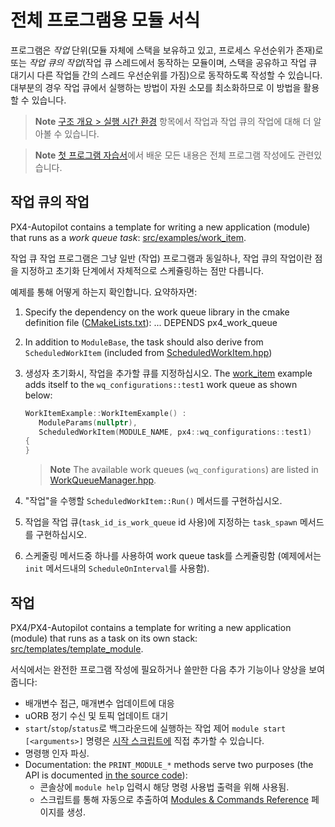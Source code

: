 # 전체 프로그램용 모듈 서식

프로그램은 *작업* 단위(모듈 자체에 스택을 보유하고 있고, 프로세스 우선순위가 존재)로 또는 *작업 큐의 작업*(작업 큐 스레드에서 동작하는 모듈이며, 스택을 공유하고 작업 큐 대기시 다른 작업들 간의 스레드 우선순위를 가짐)으로 동작하도록 작성할 수 있습니다. 대부분의 경우 작업 큐에서 실행하는 방법이 자원 소모를 최소화하므로 이 방법을 활용할 수 있습니다.

> **Note** [구조 개요 > 실행 시간 환경](../concept/architecture.md#runtime-environment) 항목에서 작업과 작업 큐의 작업에 대해 더 알아볼 수 있습니다.

<span></span>

> **Note** [첫 프로그램 자습서](../apps/hello_sky.md)에서 배운 모든 내용은 전체 프로그램 작성에도 관련있습니다.

## 작업 큐의 작업

PX4-Autopilot contains a template for writing a new application (module) that runs as a *work queue task*: [src/examples/work_item](https://github.com/PX4/PX4-Autopilot/tree/master/src/examples/work_item).

작업 큐 작업 프로그램은 그냥 일반 (작업) 프로그램과 동일하나, 작업 큐의 작업이란 점을 지정하고 초기화 단계에서 자체적으로 스케쥴링하는 점만 다릅니다.

예제를 통해 어떻게 하는지 확인합니다. 요약하자면:

1. Specify the dependency on the work queue library in the cmake definition file ([CMakeLists.txt](https://github.com/PX4/PX4-Autopilot/blob/master/src/examples/work_item/CMakeLists.txt)): 
        ...
        DEPENDS
          px4_work_queue

2. In addition to `ModuleBase`, the task should also derive from `ScheduledWorkItem` (included from [ScheduledWorkItem.hpp](https://github.com/PX4/PX4-Autopilot/blob/master/platforms/common/include/px4_platform_common/px4_work_queue/ScheduledWorkItem.hpp))
3. 생성자 초기화시, 작업을 추가할 큐를 지정하십시오. The [work_item](https://github.com/PX4/PX4-Autopilot/blob/master/src/examples/work_item/WorkItemExample.cpp#L42) example adds itself to the `wq_configurations::test1` work queue as shown below:
    
    ```cpp
    WorkItemExample::WorkItemExample() :
       ModuleParams(nullptr),
       ScheduledWorkItem(MODULE_NAME, px4::wq_configurations::test1)
    {
    }
    ```
    
    > **Note** The available work queues (`wq_configurations`) are listed in [WorkQueueManager.hpp](https://github.com/PX4/PX4-Autopilot/blob/master/platforms/common/include/px4_platform_common/px4_work_queue/WorkQueueManager.hpp#L49).

4. "작업"을 수행할 `ScheduledWorkItem::Run()` 메서드를 구현하십시오.

5. 작업을 작업 큐(`task_id_is_work_queue` id 사용)에 지정하는 `task_spawn` 메서드를 구현하십시오.
6. 스케줄링 메서드중 하나를 사용하여 work queue task를 스케쥴링함 (예제에서는 `init` 메서드내의 `ScheduleOnInterval`를 사용함).

## 작업

PX4/PX4-Autopilot contains a template for writing a new application (module) that runs as a task on its own stack: [src/templates/template_module](https://github.com/PX4/PX4-Autopilot/tree/master/src/templates/template_module).

서식에서는 완전한 프로그램 작성에 필요하거나 쓸만한 다음 추가 기능이나 양상을 보여줍니다:

- 배개변수 접근, 매개변수 업데이트에 대응
- uORB 정기 수신 및 토픽 업데이트 대기
- `start`/`stop`/`status`로 백그라운드에 실행하는 작업 제어 `module start [<arguments>]` 명령은 [시작 스크립트에](../concept/system_startup.md) 직접 추가할 수 있습니다.
- 명령행 인자 파싱.
- Documentation: the `PRINT_MODULE_*` methods serve two purposes (the API is documented [in the source code](https://github.com/PX4/PX4-Autopilot/blob/v1.8.0/src/platforms/px4_module.h#L381)): 
    - 콘솔상에 `module help` 입력시 해당 명령 사용법 출력을 위해 사용됨.
    - 스크립트를 통해 자동으로 추출하여 [Modules & Commands Reference](../middleware/modules_main.md) 페이지를 생성.